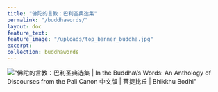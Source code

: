 ```yaml
---
title: "佛陀的言教：巴利圣典选集"
permalink: "/buddhawords/"
layout: doc
feature_text: 
feature_image: "/uploads/top_banner_buddha.jpg"
excerpt: 
collection: buddhawords
---
```


!["佛陀的言教：巴利圣典选集 \| In the Buddha\’s Words\: An Anthology of Discourses from the Pali Canon 中文版 \| 菩提比丘 \| Bhikkhu Bodhi"](/uploads/buddhawords/cover.jpg)